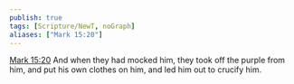 ```yaml
---
publish: true
tags: [Scripture/NewT, noGraph]
aliases: ["Mark 15:20"]
---
```

[Mark 15:20](https://churchofjesuschrist.org/study/scriptures/nt/mark/15?lang=eng&id=p20#p20) And when they had mocked him, they took off the purple from him, and put his own clothes on him, and led him out to crucify him.
